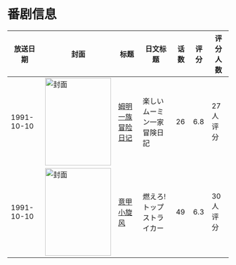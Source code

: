 # 番剧信息

|放送日期|封面|标题|日文标题|话数|评分|评分人数|
|---|---|---|---|---|---|---|
|1991-10-10|<img src="https://lain.bgm.tv/pic/cover/c/9c/ac/9268_rEg13.jpg" alt="封面" style="width:150px;height:200px;object-fit:cover;">|[姆明一族 冒险日记](https://bangumi.tv/subject/9268)|楽しいムーミン一家 冒険日記|26|6.8|27人评分|
|1991-10-10|<img src="https://lain.bgm.tv/pic/cover/c/b7/1f/96335_fUil7.jpg" alt="封面" style="width:150px;height:200px;object-fit:cover;">|[意甲小旋风](https://bangumi.tv/subject/96335)|燃えろ!トップストライカー|49|6.3|30人评分|
